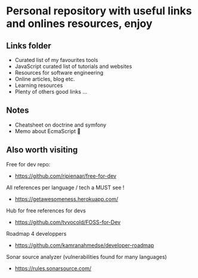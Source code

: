 # Personal repository with useful links and onlines resources, enjoy

## Links folder

- Curated list of my favourites tools 
- JavaScript curated list of tutorials and websites
- Resources for software engineering
- Online articles, blog etc.
- Learning resources
- Plenty of others good links ...

## Notes
-  Cheatsheet on doctrine and symfony 
-  Memo about EcmaScript 🤯

## Also worth visiting 

Free for dev repo:
- https://github.com/ripienaar/free-for-dev

All references per language / tech a MUST see ! 
- https://getawesomeness.herokuapp.com/

Hub for free references for devs
- https://github.com/tvvocold/FOSS-for-Dev

Roadmap 4 developpers
- https://github.com/kamranahmedse/developer-roadmap

Sonar source analyzer (vulnerabilities found for many languages)
- https://rules.sonarsource.com/